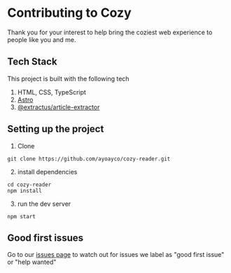 # Contributing to Cozy

Thank you for your interest to help bring the coziest web experience to people like you and me.

## Tech Stack

This project is built with the following tech
1. HTML, CSS, TypeScript
1. [Astro](https://astro.build)
1. [@extractus/article-extractor](https://www.npmjs.com/package/@extractus/article-extractor)

## Setting up the project

1. Clone

```
git clone https://github.com/ayoayco/cozy-reader.git
```

2. install dependencies

```
cd cozy-reader
npm install
```

3. run the dev server

```
npm start
```

## Good first issues

Go to our [issues page](https://github.com/ayoayco/cozy-reader/issues) to watch out for issues we label as "good first issue" or "help wanted"

